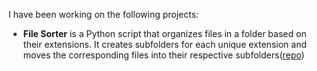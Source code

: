I have been working on the following projects:

- **File Sorter** is a Python script that organizes files in a folder based on their extensions. It creates subfolders for each unique extension and moves the corresponding files into their respective subfolders([repo](https://github.com/titash/file_sorter))
